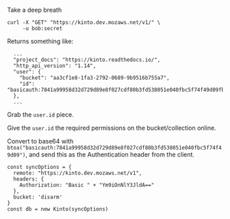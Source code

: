 Take a deep breath

```
curl -X "GET" "https://kinto.dev.mozaws.net/v1/" \
     -u bob:secret
```

Returns something like:

```
  ...
  "project_docs": "https://kinto.readthedocs.io/",
  "http_api_version": "1.14",
  "user": {
    "bucket": "aa3cf1e8-1fa3-2792-0689-9b9516b755a7",
    "id": "basicauth:7841a99958d32d729d89e8f027cdf80b3fd538051e040fbc5f74f49d09fbd257"
  },
  ...
```

Grab the `user.id` piece.

Give the `user.id` the required permissions on the bucket/collection online.

Convert to base64 with `btoa("basicauth:7841a99958d32d729d89e8f027cdf80b3fd538051e040fbc5f74f49d09")`, and send this as the Authentication header from the client.

```
const syncOptions = {
  remote: "https://kinto.dev.mozaws.net/v1",
  headers: {
    Authorization: "Basic " + "Ym9iOnNlY3JldA=="
  },
  bucket: 'disarm'
}
const db = new Kinto(syncOptions)
```